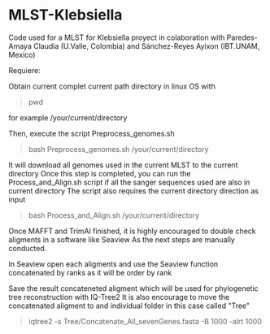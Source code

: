 # MLST-Klebsiella
Code used for a MLST for Klebsiella proyect in colaboration with Paredes-Amaya Claudia (U.Valle, Colombia) and Sánchez-Reyes Ayixon (IBT.UNAM, Mexico)


Requiere:

Obtain current complet current path directory in linux OS with

>pwd

for example /your/current/directory

Then, execute the script Preprocess_genomes.sh 

> bash Preprocess_genomes.sh /your/current/directory

It will download all genomes used in the current MLST to the current directory 
Once this step is completed, you can run the Process_and_Align.sh script if all the sanger sequences used are also in current directory
The script also requires the current directory direction as input

> bash Process_and_Align.sh /your/current/directory

Once MAFFT and TrimAl finished, it is highly encouraged to double check aligments in a software like Seaview
As the next steps are manually conducted.

In Seaview open each aligments and use the Seaview function concatenated by ranks as it will be order by rank

Save the result concateneted aligment which will be used for phylogenetic tree reconstruction with IQ-Tree2
It is also encourage to move the concatenated aligment to and individual folder in this case called "Tree"

> iqtree2 -s Tree/Concatenate_All_sevenGenes.fasta -B 1000 -alrt 1000
